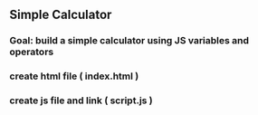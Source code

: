 ## Simple Calculator

### Goal: build a simple calculator using JS variables and operators

### create html file ( index.html )

### create js file and link ( script.js )
